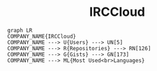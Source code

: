 <h1 align="center">IRCCloud</h1>

```mermaid
graph LR
COMPANY_NAME{IRCCloud}
COMPANY_NAME ---> U{Users} ---> UN[5]
COMPANY_NAME ---> R{Repositories} ---> RN[126]
COMPANY_NAME ---> G{Gists} ---> GN[173]
COMPANY_NAME ---> ML{Most Used<br>Languages}
```
